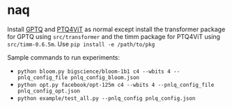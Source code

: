 # naq

Install [GPTQ](https://github.com/IST-DASLab/gptq) and [PTQ4ViT](https://github.com/hahnyuan/PTQ4ViT) as normal except install the transformer package for GPTQ using `src/transformer` and the timm package for PTQ4ViT using `src/timm-0.6.5m`. Use `pip install -e /path/to/pkg`

Sample commands to run experiments:
- `python bloom.py bigscience/bloom-1b1 c4 --wbits 4 --pnlq_config_file pnlq_config_bloom.json`
- `python opt.py facebook/opt-125m c4 --wbits 4 --pnlq_config_file pnlq_config_opt.json`
- `python example/test_all.py --pnlq_config pnlq_config.json`
